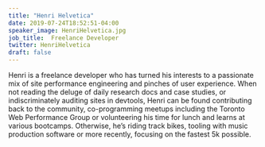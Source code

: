 ```yaml
---
title: "Henri Helvetica"
date: 2019-07-24T18:52:51-04:00
speaker_image: HenriHelvetica.jpg
job_title:  Freelance Developer
twitter: HenriHelvetica
draft: false
---
```


Henri is a freelance developer who has turned his interests to a passionate mix of site performance engineering and pinches of user experience. When not reading the deluge of daily research docs and case studies, or indiscriminately auditing sites in devtools, Henri can be found contributing back to the community, co-programming meetups including the Toronto Web Performance Group or volunteering his time for lunch and learns at various bootcamps. Otherwise, he’s riding track bikes, tooling with music production software or more recently, focusing on the fastest 5k possible.